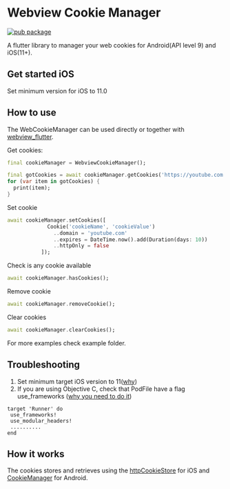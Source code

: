 # Webview Cookie Manager
[![pub package](https://img.shields.io/pub/v/webview_cookie_manager.svg)](https://pub.dartlang.org/packages/webview_cookie_manager)

A flutter library to manager your web cookies for Android(API level 9) and iOS(11+).

## Get started iOS
Set minimum version for iOS to 11.0

## How to use
The WebCookieManager can be used directly or together with [webview_flutter](https://pub.dev/packages/webview_flutter).

Get cookies:
```dart
final cookieManager = WebviewCookieManager();

final gotCookies = await cookieManager.getCookies('https://youtube.com');
for (var item in gotCookies) {
  print(item);
}
 ```

 Set cookie
 ```dart
await cookieManager.setCookies([
              Cookie('cookieName', 'cookieValue')
                ..domain = 'youtube.com'
                ..expires = DateTime.now().add(Duration(days: 10))
                ..httpOnly = false
            ]);
 ```
 Check is any cookie available
 ```dart
await cookieManager.hasCookies();
 ```

 Remove cookie

 ```dart
 await cookieManager.removeCookie();
 ```

 Clear cookies
 ```dart
await cookieManager.clearCookies();
 ```

 For more examples check example folder.
 
 ## Troubleshooting
 
 
 1) Set minimum target iOS version to 11([why](https://github.com/fryette/webview_cookie_manager/issues/17#issuecomment-682382429))
 2) If you are using Objective C, check that PodFile have a flag use_frameworks ([why you need to do it](https://github.com/amag2511/webview_cookie_manager/issues/4#issuecomment-665508540))
 ```
target 'Runner' do
  use_frameworks!
  use_modular_headers!
  ..........
end
```

## How it works
The cookies stores and retrieves using the [httpCookieStore](https://developer.apple.com/documentation/webkit/wkwebsitedatastore/2881956-httpcookiestore) for iOS and [CookieManager](https://developer.android.com/reference/java/net/CookieManager) for Android.

